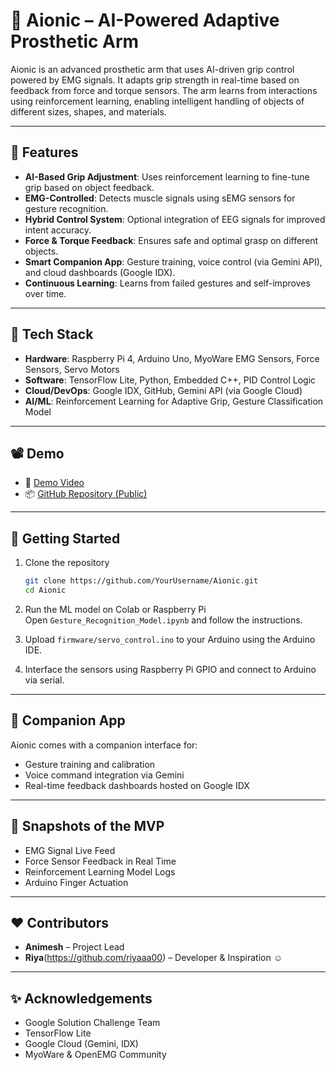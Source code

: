 
# 🦾 Aionic – AI-Powered Adaptive Prosthetic Arm

Aionic is an advanced prosthetic arm that uses AI-driven grip control powered by EMG signals. It adapts grip strength in real-time based on feedback from force and torque sensors. The arm learns from interactions using reinforcement learning, enabling intelligent handling of objects of different sizes, shapes, and materials.

---

## 🚀 Features

- **AI-Based Grip Adjustment**: Uses reinforcement learning to fine-tune grip based on object feedback.
- **EMG-Controlled**: Detects muscle signals using sEMG sensors for gesture recognition.
- **Hybrid Control System**: Optional integration of EEG signals for improved intent accuracy.
- **Force & Torque Feedback**: Ensures safe and optimal grasp on different objects.
- **Smart Companion App**: Gesture training, voice control (via Gemini API), and cloud dashboards (Google IDX).
- **Continuous Learning**: Learns from failed gestures and self-improves over time.

---

## 🧠 Tech Stack

- **Hardware**: Raspberry Pi 4, Arduino Uno, MyoWare EMG Sensors, Force Sensors, Servo Motors
- **Software**: TensorFlow Lite, Python, Embedded C++, PID Control Logic
- **Cloud/DevOps**: Google IDX, GitHub, Gemini API (via Google Cloud)
- **AI/ML**: Reinforcement Learning for Adaptive Grip, Gesture Classification Model

---

## 📽 Demo

- 🔗 [ Demo Video](https://drive.google.com/file/d/1MneAc-hWX-J22ZBj8O7vggA0aeIEh1tK/view?usp=sharing)
- 📦 [GitHub Repository (Public)](https://github.com/HASTAR-CPP/Aionic) 

---

## 🧪 Getting Started

1. Clone the repository  
   ```bash
   git clone https://github.com/YourUsername/Aionic.git
   cd Aionic
   ```

2. Run the ML model on Colab or Raspberry Pi  
   Open `Gesture_Recognition_Model.ipynb` and follow the instructions.

3. Upload `firmware/servo_control.ino` to your Arduino using the Arduino IDE.

4. Interface the sensors using Raspberry Pi GPIO and connect to Arduino via serial.

---

## 📱 Companion App

Aionic comes with a companion interface for:

- Gesture training and calibration
- Voice command integration via Gemini
- Real-time feedback dashboards hosted on Google IDX

---

## 📸 Snapshots of the MVP

- EMG Signal Live Feed  
- Force Sensor Feedback in Real Time  
- Reinforcement Learning Model Logs  
- Arduino Finger Actuation  


---

## ❤️ Contributors

- **Animesh** – Project Lead 
- **Riya**(https://github.com/riyaaa00) – Developer & Inspiration ☺️

---


## ✨ Acknowledgements

- Google Solution Challenge Team  
- TensorFlow Lite  
- Google Cloud (Gemini, IDX)  
- MyoWare & OpenEMG Community


